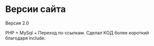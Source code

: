 # Версии сайта

Версия 2.0

PHP + MySql + Переход по ссылкам. Сделал КОД более короткий благодаря include.
